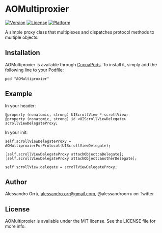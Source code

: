 # AOMultiproxier

[![Version](https://img.shields.io/cocoapods/v/AOMultiproxier.svg?style=flat)](http://cocoadocs.org/docsets/AOMultiproxier)
[![License](https://img.shields.io/cocoapods/l/AOMultiproxier.svg?style=flat)](http://cocoadocs.org/docsets/AOMultiproxier)
[![Platform](https://img.shields.io/cocoapods/p/AOMultiproxier.svg?style=flat)](http://cocoadocs.org/docsets/AOMultiproxier)

A simple proxy class that multiplexes and dispatches protocol methods to multiple objects.


## Installation

AOMultiproxier is available through [CocoaPods](http://cocoapods.org). To install
it, simply add the following line to your Podfile:

    pod "AOMultiproxier"

## Example

In your header:

	@property (nonatomic, strong) UIScrollView * scrollView;
	@property (nonatomic, strong) id <UIScrollViewDelegate> scrollViewDelegateProxy;
	
In your init:

	self.scrollViewDelegateProxy = AOMultiproxierForProtocol(UIScrollViewDelegate);
	
	[self.scrollViewDelegateProxy attachObject:aDelegate];
	[self.scrollViewDelegateProxy attachObject:anotherDelegate];	
	
	self.scrollView.delegate = scrollViewDelegateProxy;

## Author

Alessandro Orrù, alessandro.orr@gmail.com, @alessandroorru on Twitter

## License

AOMultiproxier is available under the MIT license. See the LICENSE file for more info.

